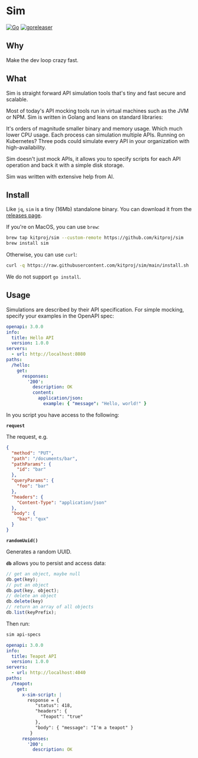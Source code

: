 # Sim

[![Go](https://github.com/kitproj/sim/actions/workflows/go.yml/badge.svg)](https://github.com/kitproj/sim/actions/workflows/go.yml)
[![goreleaser](https://github.com/kitproj/sim/actions/workflows/goreleaser.yml/badge.svg)](https://github.com/kitproj/sim/actions/workflows/goreleaser.yml)

## Why

Make the dev loop crazy fast.

## What

Sim is straight forward API simulation tools that's tiny and fast secure and scalable.

Most of today's API mocking tools run in virtual machines such as the JVM or NPM. Sim is written in Golang and leans on
standard libraries:

It's orders of magnitude smaller binary and memory usage. Which much lower CPU usage. Each process can simulation
multiple APIs. Running on Kubernetes? Three pods could simulate every API in your organization with
high-availability.

Sim doesn't just mock APIs, it allows you to specify scripts for each API operation and back it with a simple disk
storage.

Sim was written with extensive help from AI.

## Install

Like `jq`, `sim` is a tiny (16Mb) standalone binary. You can download it from
the [releases page](https://github.com/kitproj/sim/releases/latest).

If you're on MacOS, you can use `brew`:

```bash
brew tap kitproj/sim --custom-remote https://github.com/kitproj/sim
brew install sim
```

Otherwise, you can use `curl`:

```bash
curl -q https://raw.githubusercontent.com/kitproj/sim/main/install.sh | sh
```

We do not support `go install`.

## Usage

Simulations are described by their API specification. For simple mocking, specify your examples in the OpenAPI spec:

```yaml
openapi: 3.0.0
info:
  title: Hello API
  version: 1.0.0
servers:
  - url: http://localhost:8080
paths:
  /hello:
    get:
      responses:
        '200':
          description: OK
          content:
            application/json:
              example: { "message": "Hello, world!" }
```

In you script you have access to the following:

**`request`**

The request, e.g. 

```json
{
  "method": "PUT",
  "path": "/documents/bar",
  "pathParams": {
    "id": "bar"
  },
  "queryParams": {
    "foo": "bar"
  },
  "headers": {
    "Content-Type": "application/json"
  },
  "body": {
    "baz": "qux"
  }
}
```

**`randomUuid()`**

Generates a random UUID.

**`db`** allows you to persist and access data:

```javascript
// get an object, maybe null
db.get(key);
// put an object
db.put(key, object);
// delete an object
db.delete(key)
// return an array of all objects
db.list(keyPrefix);
```

Then run:

```bash
sim api-specs
```

```yaml
openapi: 3.0.0
info:
  title: Teapot API
  version: 1.0.0
servers:
  - url: http://localhost:4040
paths:
  /teapot:
    get:
      x-sim-script: |
        response = {
           "status": 418,
           "headers": {
             "Teapot": "true"
           },
           "body": { "message": "I'm a teapot" }
         }
      responses:
        '200':
          description: OK
```
